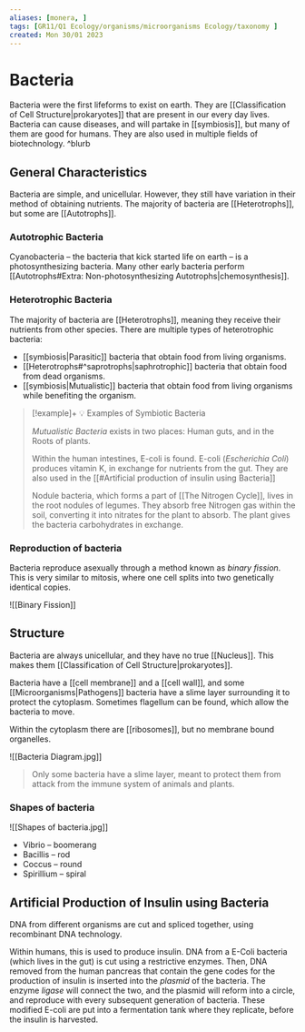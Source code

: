 ```yaml
---
aliases: [monera, ]
tags: [GR11/Q1 Ecology/organisms/microorganisms Ecology/taxonomy ]
created: Mon 30/01 2023
---
```

# Bacteria
Bacteria were the first lifeforms to exist on earth. They are [[Classification of Cell Structure|prokaryotes]] that are present in our every day lives. Bacteria can cause diseases, and will partake in [[symbiosis]], but many of them are good for humans. They are also used in multiple fields of biotechnology. ^blurb

## General Characteristics

Bacteria are simple, and unicellular. However, they still have variation in their method of obtaining nutrients. The majority of bacteria are [[Heterotrophs]], but some are [[Autotrophs]]. 

### Autotrophic Bacteria
Cyanobacteria – the bacteria that kick started life on earth – is a photosynthesizing bacteria. Many other early bacteria perform [[Autotrophs#Extra: Non-photosynthesizing Autotrophs|chemosynthesis]]. 

### Heterotrophic Bacteria
The majority of bacteria are [[Heterotrophs]], meaning they receive their nutrients from other species. There are multiple types of heterotrophic bacteria:
- [[symbiosis|Parasitic]] bacteria that obtain food from living organisms.
- [[Heterotrophs#^saprotrophs|saphrotrophic]] bacteria that obtain food from dead organisms.
- [[symbiosis|Mutualistic]] bacteria that obtain food from living organisms while benefiting the organism.

> [!example]+ :bulb: Examples of Symbiotic Bacteria
> 
> *Mutualistic Bacteria* exists in two places: Human guts, and in the Roots of plants. 
> 
> Within the human intestines, E-coli is found. E-coli (*Escherichia Coli*) produces vitamin K, in exchange for nutrients from the gut. They are also used in the [[#Artificial production of insulin using Bacteria]]
> 
> Nodule bacteria, which forms a part of [[The Nitrogen Cycle]], lives in the root nodules of legumes. They absorb free Nitrogen gas within the soil, converting it into nitrates for the plant to absorb. The plant gives the bacteria carbohydrates in exchange. 

### Reproduction of bacteria
Bacteria reproduce asexually through a method known as *binary fission*. This is very similar to mitosis, where one cell splits into two genetically identical copies.

![[Binary Fission]]

## Structure

Bacteria are always unicellular, and they have no true [[Nucleus]]. This makes them [[Classification of Cell Structure|prokaryotes]]. 

Bacteria have a [[cell membrane]] and a [[cell wall]], and some [[Microorganisms|Pathogens]] bacteria have a slime layer surrounding it to protect the cytoplasm. Sometimes flagellum can be found, which allow the bacteria to move. 

Within the cytoplasm there are [[ribosomes]], but no membrane bound organelles.

![[Bacteria Diagram.jpg]]
> Only some bacteria have a slime layer, meant to protect them from attack from the immune system of animals and plants. 

### Shapes of bacteria

![[Shapes of bacteria.jpg]]

- Vibrio – boomerang
- Bacillis – rod
- Coccus – round
- Spirillium – spiral

## Artificial Production of Insulin using Bacteria
DNA from different organisms are cut and spliced together, using recombinant DNA technology. 

Within humans, this is used to produce insulin. DNA from a E-Coli bacteria (which lives in the gut) is cut using a restrictive enzymes. Then, DNA removed from the human pancreas that contain the gene codes for the production of insulin is inserted into the *plasmid* of the bacteria. The enzyme *ligase* will connect the two, and the plasmid will reform into a circle, and reproduce with every subsequent generation of bacteria. These modified E-coli are put into a fermentation tank where they replicate, before the insulin is harvested.